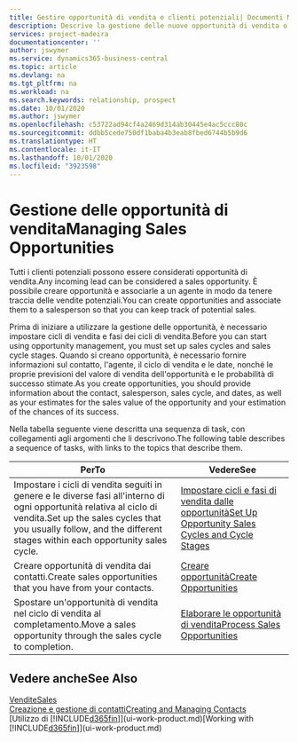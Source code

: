 ```yaml
---
title: Gestire opportunità di vendita e clienti potenziali| Documenti Microsoft
description: Descrive la gestione delle nuove opportunità di vendita o dei clienti potenziali in Business Central e l'associazione dell'opportunità con un agente per tenere traccia delle vendite potenziali.
services: project-madeira
documentationcenter: ''
author: jswymer
ms.service: dynamics365-business-central
ms.topic: article
ms.devlang: na
ms.tgt_pltfrm: na
ms.workload: na
ms.search.keywords: relationship, prospect
ms.date: 10/01/2020
ms.author: jswymer
ms.openlocfilehash: c53722ad94cf4a2469d314ab30445e4ac5ccc80c
ms.sourcegitcommit: ddbb5cede750df1baba4b3eab8fbed6744b5b9d6
ms.translationtype: HT
ms.contentlocale: it-IT
ms.lasthandoff: 10/01/2020
ms.locfileid: "3923598"
---
```

# <a name="managing-sales-opportunities"></a><span data-ttu-id="1d8f4-103">Gestione delle opportunità di vendita</span><span class="sxs-lookup"><span data-stu-id="1d8f4-103">Managing Sales Opportunities</span></span>
<span data-ttu-id="1d8f4-104">Tutti i clienti potenziali possono essere considerati opportunità di vendita.</span><span class="sxs-lookup"><span data-stu-id="1d8f4-104">Any incoming lead can be considered a sales opportunity.</span></span> <span data-ttu-id="1d8f4-105">È possibile creare opportunità e associarle a un agente in modo da tenere traccia delle vendite potenziali.</span><span class="sxs-lookup"><span data-stu-id="1d8f4-105">You can create opportunities and associate them to a salesperson so that you can keep track of potential sales.</span></span>

<span data-ttu-id="1d8f4-106">Prima di iniziare a utilizzare la gestione delle opportunità, è necessario impostare cicli di vendita e fasi dei cicli di vendita.</span><span class="sxs-lookup"><span data-stu-id="1d8f4-106">Before you can start using opportunity management, you must set up sales cycles and sales cycle stages.</span></span> <span data-ttu-id="1d8f4-107">Quando si creano opportunità, è necessario fornire informazioni sul contatto, l'agente, il ciclo di vendita e le date, nonché le proprie previsioni del valore di vendita dell'opportunità e le probabilità di successo stimate.</span><span class="sxs-lookup"><span data-stu-id="1d8f4-107">As you create opportunities, you should provide information about the contact, salesperson, sales cycle, and dates, as well as your estimates for the sales value of the opportunity and your estimation of the chances of its success.</span></span>

<span data-ttu-id="1d8f4-108">Nella tabella seguente viene descritta una sequenza di task, con collegamenti agli argomenti che li descrivono.</span><span class="sxs-lookup"><span data-stu-id="1d8f4-108">The following table describes a sequence of tasks, with links to the topics that describe them.</span></span>

| <span data-ttu-id="1d8f4-109">Per</span><span class="sxs-lookup"><span data-stu-id="1d8f4-109">To</span></span> | <span data-ttu-id="1d8f4-110">Vedere</span><span class="sxs-lookup"><span data-stu-id="1d8f4-110">See</span></span> |
| --- | --- |
| <span data-ttu-id="1d8f4-111">Impostare i cicli di vendita seguiti in genere e le diverse fasi all'interno di ogni opportunità relativa al ciclo di vendita.</span><span class="sxs-lookup"><span data-stu-id="1d8f4-111">Set up the sales cycles that you usually follow, and the different stages within each opportunity sales cycle.</span></span> |[<span data-ttu-id="1d8f4-112">Impostare cicli e fasi di vendita dalle opportunità</span><span class="sxs-lookup"><span data-stu-id="1d8f4-112">Set Up Opportunity Sales Cycles and Cycle Stages</span></span>](marketing-how-setup-opportunity-sales-cycles-stages.md) |
| <span data-ttu-id="1d8f4-113">Creare opportunità di vendita dai contatti.</span><span class="sxs-lookup"><span data-stu-id="1d8f4-113">Create sales opportunities that you have from your contacts.</span></span> |[<span data-ttu-id="1d8f4-114">Creare opportunità</span><span class="sxs-lookup"><span data-stu-id="1d8f4-114">Create Opportunities</span></span>](marketing-how-create-opportunities.md) |
| <span data-ttu-id="1d8f4-115">Spostare un'opportunità di vendita nel ciclo di vendita al completamento.</span><span class="sxs-lookup"><span data-stu-id="1d8f4-115">Move a sales opportunity through the sales cycle to completion.</span></span> |[<span data-ttu-id="1d8f4-116">Elaborare le opportunità di vendita</span><span class="sxs-lookup"><span data-stu-id="1d8f4-116">Process Sales Opportunities</span></span>](marketing-processing-sales-opportunities.md) |

## <a name="see-also"></a><span data-ttu-id="1d8f4-117">Vedere anche</span><span class="sxs-lookup"><span data-stu-id="1d8f4-117">See Also</span></span>
[<span data-ttu-id="1d8f4-118">Vendite</span><span class="sxs-lookup"><span data-stu-id="1d8f4-118">Sales</span></span>](sales-manage-sales.md)  
[<span data-ttu-id="1d8f4-119">Creazione e gestione di contatti</span><span class="sxs-lookup"><span data-stu-id="1d8f4-119">Creating and Managing Contacts</span></span>](marketing-contacts.md)  
<span data-ttu-id="1d8f4-120">[Utilizzo di [!INCLUDE[d365fin](includes/d365fin_md.md)]](ui-work-product.md)</span><span class="sxs-lookup"><span data-stu-id="1d8f4-120">[Working with [!INCLUDE[d365fin](includes/d365fin_md.md)]](ui-work-product.md)</span></span>
